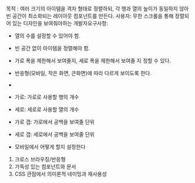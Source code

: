 목적 : 여러 크기의 아이템을 격자 형태로 정렬하되, 각 행과 열의 높이가 동일하지 않아 빈 공간이 최소화되는 레이아웃 컴포넌트를 만든다. 사용자: 무한 스크롤을 통해 정렬되어 있는 디자인을 보여줘야하는 개발자요구사항:

- 열의 수를 설정할 수 있어야 함.
- 빈 공간 없이 아이템을 정렬해야 함.
- 가로 폭을 제한해서 보여줄지, 세로 폭을 제한해서 보여줄 지 정할 수 있다.
- 반응형(모바일, 작은 화면, 큰화면)에 따라 다르게 보이도록 한다.
-

- 가로: 가로로 사용할 행의 개수
- 세로: 세로로 사용할 열의 개수
- 가로 갭: 가로에서 공백을 보여줄 단위
- 세로 갭: 세로에서 공백을 보여줄 단위

- 모바일에서 어떻게 할지 설정한다

1. 크로스 브라우징/반응형
2. 가독성 있는 컴포넌트와 문서
3. CSS 관점에서 의미론적 네이밍과 재사용성
